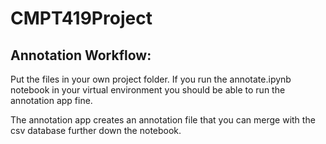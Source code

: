# CMPT419Project

## Annotation Workflow:

Put the files in your own project folder. If you run the annotate.ipynb notebook in your virtual environment you should be able to run the annotation app fine.


The annotation app creates an annotation file that you can merge with the csv database further down the notebook.

